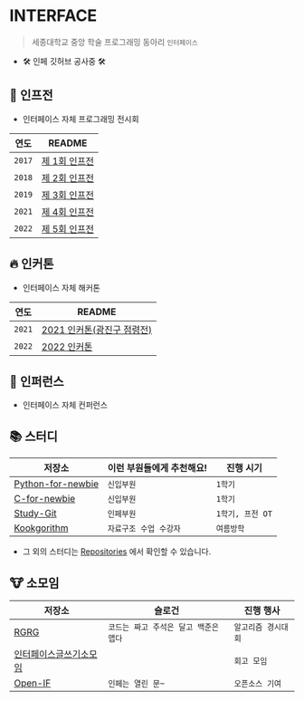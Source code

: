 # INTERFACE
> 세종대학교 중앙 학술 프로그래밍 동아리 `인터페이스`

- 🛠 인페 깃허브 공사중 🛠

## 🌊 인프전
- 인터페이스 자체 프로그래밍 전시회

| 연도 | README |
| :---: | --- |
| `2017` | [제 1회 인프전](https://github.com/sejonginterface/.github/tree/main/profile/if-programming-exhibition/2017/README.md) |
| `2018` | [제 2회 인프전](https://github.com/sejonginterface/.github/tree/main/profile/if-programming-exhibition/2018/README.md) | 
| `2019` | [제 3회 인프전](https://github.com/sejonginterface/.github/tree/main/profile/if-programming-exhibition/2019/README.md) |
| `2021` | [제 4회 인프전](#) |
| `2022` | [제 5회 인프전](https://github.com/sejonginterface/.github/tree/main/profile/if-programming-exhibition/2021/README.md) |

## 🔥 인커톤
- 인터페이스 자체 해커톤

| 연도 | README |
| :---: | --- |
| `2021` | [2021 인커톤(광진구 점령전)](https://github.com/sejonginterface/.github/tree/main/profile/interface_hackathon/2021/README.md) |
| `2022` | [2022 인커톤](https://github.com/sejonginterface/.github/tree/main/profile/interface_hackathon/2022/README.md) |

## 💖 인퍼런스
- 인터페이스 자체 컨퍼런스

## 📚 스터디

| 저장소 | 이런 부원들에게 추천해요! | 진행 시기 |
| --- | --- | --- |
| [Python-for-newbie](https://github.com/sejonginterface/Python-for-newbie) | `신입부원` | `1학기` |
| [C-for-newbie](https://github.com/sejonginterface/C-for-newbie) | `신입부원` | `1학기` |
| [Study-Git](https://github.com/sejonginterface/Study-Git) | `인페부원` | `1학기, 프전 OT` |
| [Kookgorithm](https://github.com/sejonginterface/Kookgorithm) | `자료구조 수업 수강자` | `여름방학` |

- 그 외의 스터디는 [Repositories](https://github.com/orgs/sejonginterface/repositories) 에서 확인할 수 있습니다.

## 🐮 소모임

| 저장소 | 슬로건 | 진행 행사 |
| --- | --- | --- |
| [RGRG](https://github.com/sejonginterface/RGRG) | `코드는 짜고 주석은 달고 백준은 맵다` | `알고리즘 경시대회` |
| [인터페이스글쓰기소모임](https://github.com/sejonginterface/InterfaceWritingCircle) |  | `회고 모임` |
| [Open-IF](https://github.com/sejonginterface/Open-IF) | `인페는 열린 문~` | `오픈소스 기여` | 
